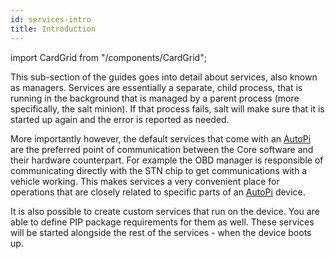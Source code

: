 ```yaml
---
id: services-intro
title: Introduction
---
```

import CardGrid from "/components/CardGrid";

This sub-section of the guides goes into detail about services, also known as managers. Services
are essentially a separate, child process, that is running in the background that is managed by a
parent process (more specifically, the salt minion). If that process fails, salt will make sure
that it is started up again and the error is reported as needed. 

More importantly however, the default services that come with an [AutoPi](https://www.autopi.io) are the preferred point of
communication between the Core software and their hardware counterpart. For example the OBD manager
is responsible of communicating directly with the STN chip to get communications with a vehicle
working. This makes services a very convenient place for operations that are closely related to
specific parts of an [AutoPi](https://www.autopi.io) device.

It is also possible to create custom services that run on the device. You are able to define PIP
package requirements for them as well. These services will be started alongside the rest of the
services - when the device boots up.


